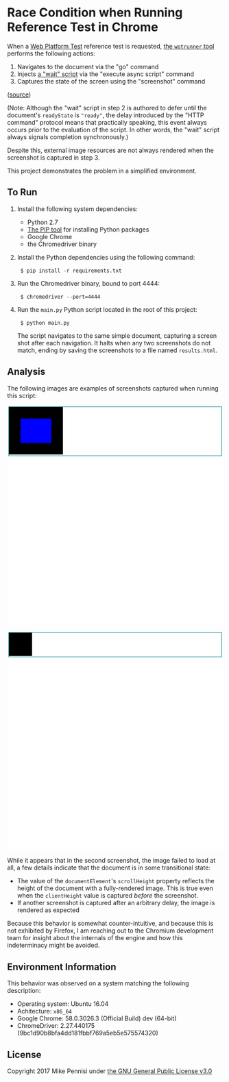 # Race Condition when Running Reference Test in Chrome

When a [Web Platform Test](https://github.com/w3c/web-platform-tests) reference
test is requested, [the `wptrunner` tool](https://github.com/w3c/wptrunner)
performs the following actions:

1. Navigates to the document via the "go" command
2. Injects [a "wait"
   script](https://github.com/w3c/wptrunner/blob/38435bc6714ae83bbf759b04395fe13f08388396/wptrunner/executors/reftest-wait_webdriver.js)
   via the "execute async script" command
3. Captures the state of the screen using the "screenshot" command

([source](https://github.com/w3c/wptrunner/blob/38435bc6714ae83bbf759b04395fe13f08388396/wptrunner/executors/executorselenium.py#L253-L264))

(Note: Although the "wait" script in step 2 is authored to defer until the
document's `readyState` is `"ready"`, the delay introduced by the "HTTP
command" protocol means that practically speaking, this event always occurs
prior to the evaluation of the script. In other words, the "wait" script always
signals completion synchronously.)

Despite this, external image resources are not always rendered when the
screenshot is captured in step 3.

This project demonstrates the problem in a simplified environment.

## To Run

1. Install the following system dependencies:
   - Python 2.7
   - [The PIP tool](https://pip.pypa.io/en/stable/installing/) for installing
     Python packages
   - Google Chrome
   - the Chromedriver binary

2. Install the Python dependencies using the following command:

        $ pip install -r requirements.txt

3. Run the Chromedriver binary, bound to port 4444:

        $ chromedriver --port=4444

4. Run the `main.py` Python script located in the root of this project:

        $ python main.py

   The script navigates to the same simple document, capturing a screen shot
   after each navigation. It halts when any two screenshots do not match,
   ending by saving the screenshots to a file named `results.html`.

## Analysis

The following images are examples of screenshots captured when running this
script:

![initial rendering](examples/initial.png)

![aberrant rendering](examples/aberrant.png)

While it appears that in the second screenshot, the image failed to load at
all, a few details indicate that the document is in some transitional state:

- The value of the `documentElement`'s `scrollHeight` property reflects the
  height of the document with a fully-rendered image. This is true even when
  the `clientHeight` value is captured *before* the screenshot.
- If another screenshot is captured after an arbitrary delay, the image is
  rendered as expected

Because this behavior is somewhat counter-intuitive, and because this is not
exhibited by Firefox, I am reaching out to the Chromium development team for
insight about the internals of the engine and how this indeterminacy might be
avoided.

## Environment Information

This behavior was observed on a system matching the following description:

- Operating system: Ubuntu 16.04
- Achitecture: `x86_64`
- Google Chrome: 58.0.3026.3 (Official Build) dev (64-bit)
- ChromeDriver: 2.27.440175 (9bc1d90b8bfa4dd181fbbf769a5eb5e575574320)

## License

Copyright 2017 Mike Pennisi under [the GNU General Public License
v3.0](https://www.gnu.org/licenses/gpl-3.0.html)
